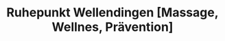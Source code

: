 ---
title: "Ruhepunkt Wellendingen [Massage, Wellnes, Prävention]"
url: /wellendingen/ruhepunkt-wellendingen-massage-wellnes-praevention/
shop: Massage
---